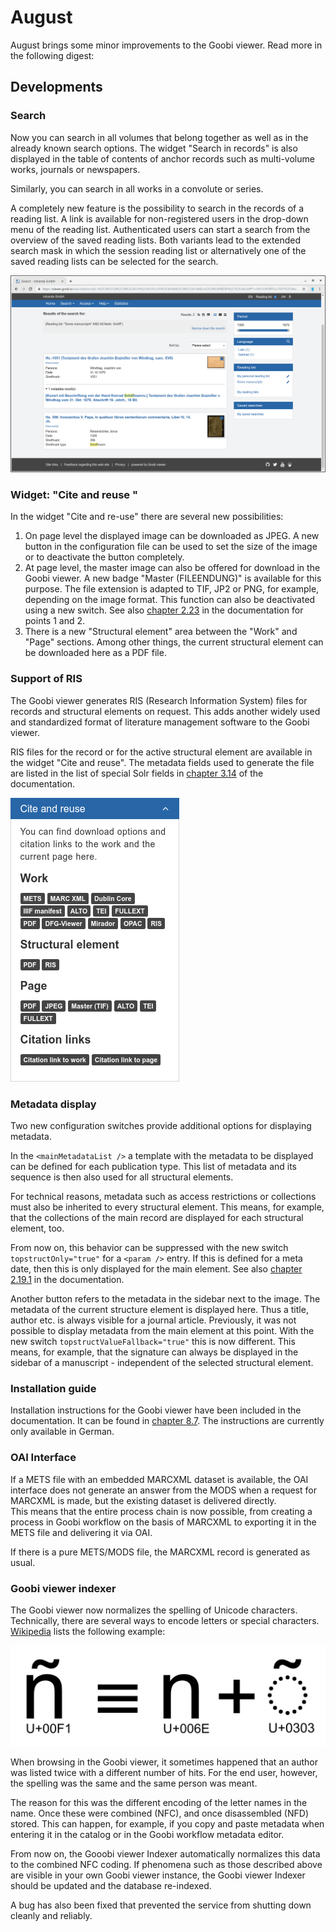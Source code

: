 # August

August brings some minor improvements to the Goobi viewer. Read more in the following digest:

## Developments

### Search

Now you can search in all volumes that belong together as well as in the already known search options. The widget "Search in records" is also displayed in the table of contents of anchor records such as multi-volume works, journals or newspapers. 

Similarly, you can search in all works in a convolute or series. 

A completely new feature is the possibility to search in the records of a reading list. A link is available for non-registered users in the drop-down menu of the reading list. Authenticated users can start a search from the overview of the saved reading lists. Both variants lead to the extended search mask in which the session reading list or alternatively one of the saved reading lists can be selected for the search.

![Search results from records of a reading list](../.gitbook/assets/2019-08_search_results_from_reading_list.png)

### Widget: "Cite and reuse "

In the widget "Cite and re-use" there are several new possibilities: 

1. On page level the displayed image can be downloaded as JPEG. A new button in the configuration file can be used to set the size of the image or to deactivate the button completely. 
2. At page level, the master image can also be offered for download in the Goobi viewer. A new badge "Master \(FILEENDUNG\)" is available for this purpose. The file extension is adapted to TIF, JP2 or PNG, for example, depending on the image format. This function can also be deactivated using a new switch. See also [chapter 2.23](https://docs.intranda.com/goobi-viewer-en/2/2.23) in the documentation for points 1 and 2. 
3. There is a new "Structural element" area between the "Work" and "Page" sections. Among other things, the current structural element can be downloaded here as a PDF file.

### Support of RIS

The Goobi viewer generates RIS \(Research Information System\) files for records and structural elements on request. This adds another widely used and standardized format of literature management software to the Goobi viewer. 

RIS files for the record or for the active structural element are available in the widget "Cite and reuse". The metadata fields used to generate the file are listed in the list of special Solr fields in [chapter 3.14](https://docs.intranda.com/goobi-viewer-en/3/3.14) of the documentation.

![Master images and RS format in the widget &quot;Cite and reuse&quot;](../.gitbook/assets/2019-08_new_features_in_cite_and_reuse_widget.png)

### Metadata display 

Two new configuration switches provide additional options for displaying metadata. 

In the  `<mainMetadataList />` a template with the metadata to be displayed can be defined for each publication type. This list of metadata and its sequence is then also used for all structural elements. 

For technical reasons, metadata such as access restrictions or collections must also be inherited to every structural element. This means, for example, that the collections of the main record are displayed for each structural element, too. 

From now on, this behavior can be suppressed with the new switch `topstructOnly="true"` for a `<param />` entry. If this is defined for a meta date, then this is only displayed for the main element. See also [chapter 2.19.1](https://docs.intranda.com/goobi-viewer-en/2/2.19/2.19.1) in the documentation. 

Another button refers to the metadata in the sidebar next to the image. The metadata of the current structure element is displayed here. Thus a title, author etc. is always visible for a journal article. Previously, it was not possible to display metadata from the main element at this point. With the new switch `topstructValueFallback="true"` this is now different. This means, for example, that the signature can always be displayed in the sidebar of a manuscript - independent of the selected structural element.

### Installation guide 

Installation instructions for the Goobi viewer have been included in the documentation. It can be found in [chapter 8.7](https://docs.intranda.com/goobi-viewer-de/8/8.7). The instructions are currently only available in German.

### OAI Interface

If a METS file with an embedded MARCXML dataset is available, the OAI interface does not generate an answer from the MODS when a request for MARCXML is made, but the existing dataset is delivered directly.   
This means that the entire process chain is now possible, from creating a process in Goobi workflow on the basis of MARCXML to exporting it in the METS file and delivering it via OAI. 

If there is a pure METS/MODS file, the MARCXML record is generated as usual.

### Goobi viewer indexer 

The Goobi viewer now normalizes the spelling of Unicode characters. Technically, there are several ways to encode letters or special characters. [Wikipedia](https://de.wikipedia.org/wiki/Normalisierung_%28Unicode%29) lists the following example:

![The &quot;enje&quot; can be encoded as one or two characters. ](../.gitbook/assets/composicion_nh.svg.png)

When browsing in the Goobi viewer, it sometimes happened that an author was listed twice with a different number of hits. For the end user, however, the spelling was the same and the same person was meant. 

The reason for this was the different encoding of the letter names in the name. Once these were combined \(NFC\), and once disassembled \(NFD\) stored. This can happen, for example, if you copy and paste metadata when entering it in the catalog or in the Goobi workflow metadata editor. 

From now on, the Gooobi viewer Indexer automatically normalizes this data to the combined NFC coding. If phenomena such as those described above are visible in your own Goobi viewer instance, the Goobi viewer Indexer should be updated and the database re-indexed. 

A bug has also been fixed that prevented the service from shutting down cleanly and reliably.

